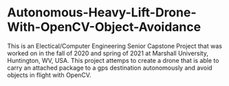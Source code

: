 # Autonomous-Heavy-Lift-Drone-With-OpenCV-Object-Avoidance
This is an Electical/Computer Engineering Senior Capstone Project that was worked on in the fall of 2020 and spring of 2021 at Marshall University, Huntington, WV, USA. This project attemps to create a drone that is able to carry an attached package to a gps destination autonomously and avoid objects in flight with OpenCV. 
